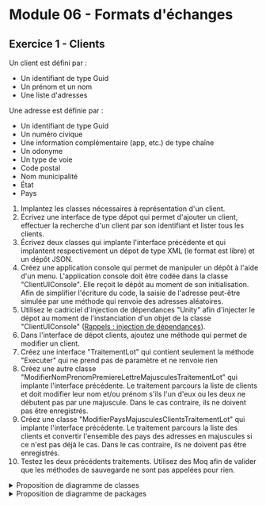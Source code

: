 # Module 06 - Formats d'échanges

## Exercice 1 - Clients

Un client est défini par :

- Un identifiant de type Guid
- Un prénom et un nom
- Une liste d'adresses

Une adresse est définie par :

- Un identifiant de type Guid
- Un numéro civique
- Une information complémentaire (app, etc.) de type chaîne
- Un odonyme
- Un type de voie
- Code postal
- Nom municipalité
- État
- Pays

1. Implantez les classes nécessaires à représentation d'un client.
2. Écrivez une interface de type dépot qui permet d'ajouter un client, effectuer la recherche d'un client par son identifiant et lister tous les clients.
3. Écrivez deux classes qui implante l'interface précédente et qui implantent  respectivement un dépot de type XML (le format est libre) et un dépôt JSON.
4. Créez une application console qui permet de manipuler un dépôt à l'aide d'un menu. L'application console doit être codée dans la classe "ClientUIConsole". Elle reçoit le dépôt au moment de son initialisation.
Afin de simplifier l'écriture du code, la saisie de l'adresse peut-être simulée par une méthode qui renvoie des adresses aléatoires.
5. Utilisez le cadriciel d'injection de dépendances "Unity" afin d'injecter le dépot au moment de l'instanciation d'un objet de la classe "ClientUIConsole" ([Rappels : injection de dépendances](https://www.youtube.com/watch?v=-spiIEfFzpw)).
6. Dans l'interface de dépot clients, ajoutez une méthode qui permet de modifier un client.
7. Créez une interface "TraitementLot" qui contient seulement la méthode "Executer" qui ne prend pas de paramètre et ne renvoie rien
8. Créez une autre classe "ModifierNomPrenomPremiereLettreMajusculesTraitementLot" qui implante l'interface précédente. Le traitement parcours la liste de clients et doit modifier leur nom et/ou prénom s'ils l'un d'eux ou les deux ne débutent pas par une majuscule. Dans le cas contraire, ils ne doivent pas être enregistrés.
9. Créez une classe "ModifierPaysMajusculesClientsTraitementLot" qui implante l'interface précédente. Le traitement parcours la liste des clients et convertir l'ensemble des pays des adresses en majuscules si ce n'est pas déjà le cas. Dans le cas contraire, ils ne doivent pas être enregistrés.
10. Testez les deux précédents traitements. Utilisez des Moq afin de valider que les méthodes de sauvegarde ne sont pas appelées pour rien.

<details>
    <summary>Proposition de diagramme de classes</summary>

![Diagramme de classes](../images/Module06_Formats_Echanges/diag/src/DiagExerciceClients/DiagClassesClients.svg)
</details>

<details>
    <summary>Proposition de diagramme de packages</summary>

![Dépendances entre packages](../images/Module06_Formats_Echanges/diag/src/DiagExerciceClientsPkg/DiagClassesClientsPkg.svg)
</details>
